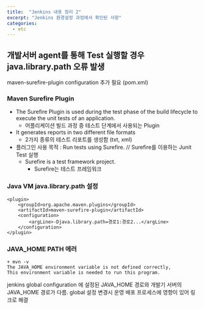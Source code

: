 ```yaml
---
title:  "Jenkins 내용 정리 2"
excerpt: "Jenkins 환경설정 과정에서 확인된 사항"
categories:
  - etc
---
```

## 개발서버 agent를 통해 Test 실행할 경우 java.library.path 오류 발생
maven-surefire-plugin configuration 추가 필요 (pom.xml)

### Maven Surefire Plugin
+ The Surefire Plugin is used during the test phase of the build lifecycle to execute the unit tests of an application. 
  + 어플리케이션 빌드 과정 중 테스트 단계에서 사용되는 Plugin 
+ It generates reports in two different file formats
  + 2가지 종류의 테스트 리포트를 생성함 (txt, xml)
+ 플러그인 사용 목적 : Run tests using Surefire. // Surefire를 이용하는 Junit Test 실행
  + Surefire is a test framework project.
    + Surefire는 테스트 프레임워크

### Java VM java.library.path 설정
```
<plugin>
    <groupId>org.apache.maven.plugins</groupId>
    <artifactId>maven-surefire-plugin</artifactId>
    <configuration>
		<argLine>-Djava.library.path=경로1:경로2...</argLine>        
    </configuration>
</plugin>
```
  
### JAVA_HOME PATH 에러
```
+ mvn -v
The JAVA_HOME environment variable is not defined correctly, 
This environment variable is needed to run this program.
```
jenkins global configuration 에 설정된 JAVA_HOME 경로와 개발기 서버의 JAVA_HOME 경로가 다름.
global 설정 변경시 운영 배포 프로세스에 영향이 있어 링크로 해결



